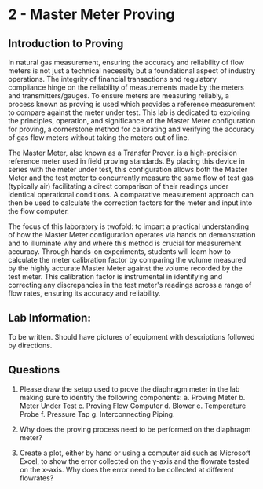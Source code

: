 # 2 - Master Meter Proving
## Introduction to Proving

In natural gas measurement, ensuring the accuracy and reliability of flow meters is not just a technical necessity but a foundational aspect of industry operations. The integrity of financial transactions and regulatory compliance hinge on the reliability of measurements made by the meters and transmitters/gauges.  To ensure meters are measuring reliably, a process known as proving is used which provides a reference measurement to compare against the meter under test. This lab is dedicated to exploring the principles, operation, and significance of the Master Meter configuration for proving, a cornerstone method for calibrating and verifying the accuracy of gas flow meters without taking the meters out of line.

The Master Meter, also known as a Transfer Prover, is a high-precision reference meter used in field proving standards. By placing this device in series with the meter under test, this configuration allows both the Master Meter and the test meter to concurrently measure the same flow of test gas (typically air) facilitating a direct comparison of their readings under identical operational conditions. A comparative measurement approach can then be used to calculate the correction factors for the meter and input into the flow computer. 

The focus of this laboratory is twofold: to impart a practical understanding of how the Master Meter configuration operates via hands on demonstration and to illuminate why and where this method is crucial for measurement accuracy. Through hands-on experiments, students will learn how to calculate the meter calibration factor by comparing the volume measured by the highly accurate Master Meter against the volume recorded by the test meter. This calibration factor is instrumental in identifying and correcting any discrepancies in the test meter's readings across a range of flow rates, ensuring its accuracy and reliability.

## Lab Information:
To be written.  Should have pictures of equipment with descriptions followed by directions.

## Questions
1. Please draw the setup used to prove the diaphragm meter in the lab making sure to identify the following components: 
    a. Proving Meter
    b. Meter Under Test
    c. Proving Flow Computer
    d. Blower
    e. Temperature Probe
    f. Pressure Tap
    g. Interconnecting Piping.

2. Why does the proving process need to be performed on the diaphragm meter?

3. Create a plot, either by hand or using a computer aid such as Microsoft Excel, to show the error collected on the y-axis and the flowrate tested on the x-axis.  Why does the error need to be collected at different flowrates?